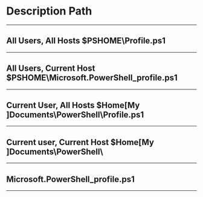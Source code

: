 # Description	Path

---

## All Users, All Hosts	$PSHOME\Profile.ps1

---

## All Users, Current Host	$PSHOME\Microsoft.PowerShell_profile.ps1

---

## Current User, All Hosts	$Home\[My ]Documents\PowerShell\Profile.ps1

---

## Current user, Current Host	$Home\[My ]Documents\PowerShell\

---

## Microsoft.PowerShell_profile.ps1

---
